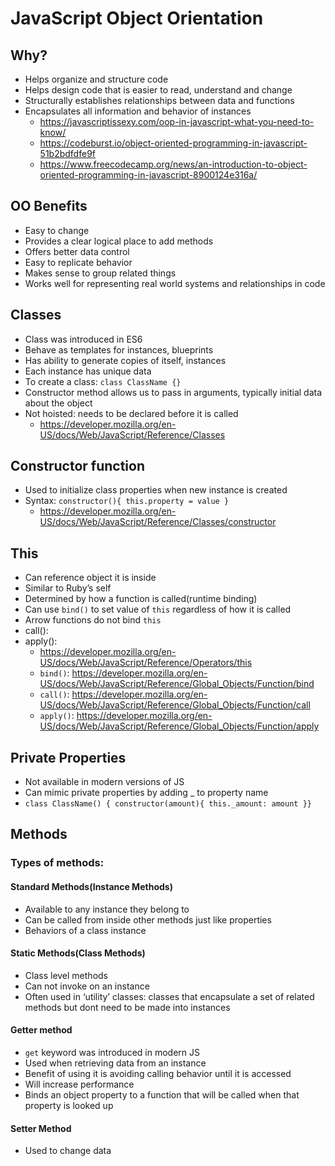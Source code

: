 # JavaScript Object Orientation

## Why?

- Helps organize and structure code
- Helps design code that is easier to read, understand and change
- Structurally establishes relationships between data and functions
- Encapsulates all information and behavior of instances
  - <https://javascriptissexy.com/oop-in-javascript-what-you-need-to-know/>
  - <https://codeburst.io/object-oriented-programming-in-javascript-51b2bdfdfe9f>
  - <https://www.freecodecamp.org/news/an-introduction-to-object-oriented-programming-in-javascript-8900124e316a/>

## OO Benefits

- Easy to change
- Provides a clear logical place to add methods
- Offers better data control
- Easy to replicate behavior
- Makes sense to group related things
- Works well for representing real world systems and relationships in code

## Classes

- Class was introduced in ES6
- Behave as templates for instances, blueprints
- Has ability to generate copies of itself, instances
- Each instance has unique data
- To create a class: `class ClassName {}`
- Constructor method allows us to pass in arguments, typically initial data about the object
- Not hoisted: needs to be declared before it is called
  - <https://developer.mozilla.org/en-US/docs/Web/JavaScript/Reference/Classes>

## Constructor function

- Used to initialize class properties when new instance is created
- Syntax: `constructor(){ this.property = value }`
  - <https://developer.mozilla.org/en-US/docs/Web/JavaScript/Reference/Classes/constructor>

## This

- Can reference object it is inside
- Similar to Ruby’s self
- Determined by how a function is called(runtime binding)
- Can use `bind()` to set value of `this` regardless of how it is called
- Arrow functions do not bind `this`
- call():
- apply():
  - <https://developer.mozilla.org/en-US/docs/Web/JavaScript/Reference/Operators/this>
  - `bind()`: <https://developer.mozilla.org/en-US/docs/Web/JavaScript/Reference/Global_Objects/Function/bind>
  - `call()`: <https://developer.mozilla.org/en-US/docs/Web/JavaScript/Reference/Global_Objects/Function/call>
  - `apply()`: <https://developer.mozilla.org/en-US/docs/Web/JavaScript/Reference/Global_Objects/Function/apply>

## Private Properties

- Not available in modern versions of JS
- Can mimic private properties by adding _ to property name
- `class ClassName() { constructor(amount){ this._amount: amount }}`

## Methods

### Types of methods:

#### Standard Methods(Instance Methods)

- Available to any instance they belong to
- Can be called from inside other methods just like properties
- Behaviors of a class instance

#### Static Methods(Class Methods)

- Class level methods
- Can not invoke on an instance
- Often used in ‘utility’ classes: classes that encapsulate a set of related methods but dont need to be made into instances

#### Getter method

- `get` keyword was introduced in modern JS
- Used when retrieving data from an instance
- Benefit of using it is avoiding calling behavior until it is accessed
- Will increase performance
- Binds an object property to a function that will be called when that property is looked up

#### Setter Method

- Used to change data
